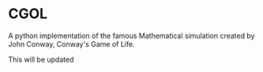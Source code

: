 # CGOL

A python implementation of the famous Mathematical simulation created by John Conway, Conway's Game of Life.

This will be updated
